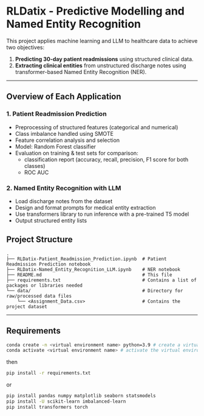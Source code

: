 # RLDatix - Predictive Modelling and Named Entity Recognition

This project applies machine learning and LLM to healthcare data to achieve two objectives:

1. **Predicting 30-day patient readmissions** using structured clinical data.
2. **Extracting clinical entities** from unstructured discharge notes using transformer-based Named Entity Recognition (NER).

---
## Overview of Each Application

### 1\. Patient Readmission Prediction
- Preprocessing of structured features (categorical and numerical)
- Class imbalance handled using SMOTE
- Feature correlation analysis and selection
- Model: Random Forest classifier
- Evaluation on training & test sets for comparison:
    - classification report (accuracy, recall, precision, F1 score for both classes)
    - ROC AUC

### 2\. Named Entity Recognition with LLM
- Load discharge notes from the dataset
- Design and format prompts for medical entity extraction
- Use transformers library to run inference with a pre-trained T5 model
- Output structured entity lists

## Project Structure

```
.
├── RLDatix-Patient_Readmission_Prediction.ipynb  # Patient Readmission Prediction notebook
├── RLDatix-Named_Entity_Recognition_LLM.ipynb    # NER notebook
├── README.md                                     # This file
├── requirements.txt                              # Contains a list of packages or libraries needed   
└── data/                                         # Directory for raw/processed data files
    └── <Assignment_Data.csv>                     # Contains the project dataset
```

---

## Requirements
```bash
conda create -n <virtual environment name> python=3.9 # create a virtual environment
conda activate <virtual environment name> # activate the virtual environment
```
then 

```bash
pip install -r requirements.txt
```
or

```bash
pip install pandas numpy matplotlib seaborn statsmodels
pip install -U scikit-learn imbalanced-learn
pip install transformers torch

